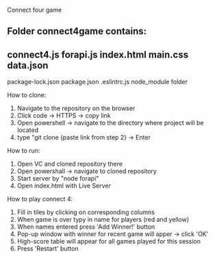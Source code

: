 Connect four game

Folder connect4game contains:
-
connect4.js
forapi.js
index.html
main.css
data.json
-
package-lock.json
package.json
.eslintrc.js
node_module folder

How to clone:
1. Navigate to the repository on the browser
2. Click code -> HTTPS -> copy link
3. Open powershell -> navigate to the directory where project will be located
4. type "git clone {paste link from step 2} -> Enter

How to run:
1. Open VC and cloned repository there
2. Open powershall -> navigate to cloned repository
3. Start server by "node forapi"
4. Open index.html with Live Server 

How to play connect 4:
1. Fill in tiles by clicking on corresponding columns
2. When game is over typy in name for players (red and yellow)
3. When names entered press 'Add Winner!' button
4. Pop-up window with winner for recent game will apper -> click 'OK'
5. High-score table will appear for all games played for this session
6. Press 'Restart' button
